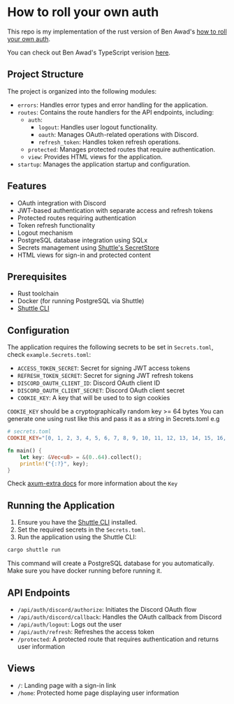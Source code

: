 # How to roll your own auth

This repo is my implementation of the rust version of Ben Awad's [how to roll your own auth](https://www.youtube.com/watch?v=CcrgG5MjGOk).

You can check out Ben Awad's TypeScript verision [here](https://github.com/benawad/how-to-roll-your-own-auth/blob/main/README.md?plain=1).

## Project Structure

The project is organized into the following modules:

- `errors`: Handles error types and error handling for the application.
- `routes`: Contains the route handlers for the API endpoints, including:
  - `auth`:
    - `logout`: Handles user logout functionality.
    - `oauth`: Manages OAuth-related operations with Discord.
    - `refresh_token`: Handles token refresh operations.
  - `protected`: Manages protected routes that require authentication.
  - `view`: Provides HTML views for the application.
- `startup`: Manages the application startup and configuration.

## Features

- OAuth integration with Discord
- JWT-based authentication with separate access and refresh tokens
- Protected routes requiring authentication
- Token refresh functionality
- Logout mechanism
- PostgreSQL database integration using SQLx
- Secrets management using [Shuttle's SecretStore](https://docs.shuttle.rs/resources/shuttle-secrets)
- HTML views for sign-in and protected content

## Prerequisites

- Rust toolchain
- Docker (for running PostgreSQL via Shuttle)
- [Shuttle CLI](https://docs.shuttle.rs/getting-started/shuttle-commands)

## Configuration

The application requires the following secrets to be set in `Secrets.toml`, check `example.Secrets.toml`:

- `ACCESS_TOKEN_SECRET`: Secret for signing JWT access tokens
- `REFRESH_TOKEN_SECRET`: Secret for signing JWT refresh tokens
- `DISCORD_OAUTH_CLIENT_ID`: Discord OAuth client ID
- `DISCORD_OAUTH_CLIENT_SECRET`: Discord OAuth client secret
- `COOKIE_KEY`: A key that will be used to to sign cookies

`COOKIE_KEY` should be a cryptographically random key >= 64 bytes
You can generate one using rust like this and pass it as a string in Secrets.toml e.g
```toml
# secrets.toml
COOKIE_KEY="[0, 1, 2, 3, 4, 5, 6, 7, 8, 9, 10, 11, 12, 13, 14, 15, 16, 17, 18, 19, 20, 21, 22, 23, 24, 25, 26, 27, 28, 29, 30, 31, 32, 33, 34, 35, 36, 37, 38, 39, 40, 41, 42, 43, 44, 45, 46, 47, 48, 49, 50, 51, 52, 53, 54, 55, 56, 57, 58, 59, 60, 61, 62, 63]"
```

```rs
fn main() {
    let key: &Vec<u8> = &(0..64).collect();
    println!("{:?}", key);
}
```
Check [axum-extra docs](https://docs.rs/axum-extra/latest/axum_extra/extract/cookie/struct.Key.html) for more information about the `Key`

## Running the Application

1. Ensure you have the [Shuttle CLI](https://docs.shuttle.rs/getting-started/shuttle-commands) installed.
2. Set the required secrets in the `Secrets.toml`.
3. Run the application using the Shuttle CLI:

```sh
cargo shuttle run
```
This command will create a PostgreSQL database for you automatically. Make sure you have docker running before running it.

## API Endpoints

- `/api/auth/discord/authorize`: Initiates the Discord OAuth flow
- `/api/auth/discord/callback`: Handles the OAuth callback from Discord
- `/api/auth/logout`: Logs out the user
- `/api/auth/refresh`: Refreshes the access token
- `/protected`: A protected route that requires authentication and returns user information

## Views

- `/`: Landing page with a sign-in link
- `/home`: Protected home page displaying user information

